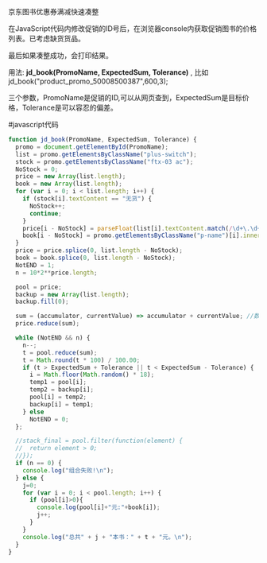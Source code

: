 京东图书优惠券满减快速凑整

在JavaScript代码内修改促销的ID号后，在浏览器console内获取促销图书的价格列表。已考虑缺货货品。

最后如果凑整成功，会打印结果。

用法: **jd_book(PromoName, ExpectedSum, Tolerance)** , 比如 jd_book("product_promo_50008500387",600,3);

三个参数，PromoName是促销的ID,可以从网页查到，ExpectedSum是目标价格，Tolerance是可以容忍的偏差。


#javascript代码

```javascript
function jd_book(PromoName, ExpectedSum, Tolerance) {
  promo = document.getElementById(PromoName);
  list = promo.getElementsByClassName("plus-switch");
  stock = promo.getElementsByClassName("ftx-03 ac");
  NoStock = 0;
  price = new Array(list.length);
  book = new Array(list.length);
  for (var i = 0; i < list.length; i++) {
    if (stock[i].textContent == "无货") {
      NoStock++;
      continue;
    }
    price[i - NoStock] = parseFloat(list[i].textContent.match(/\d+\.\d+/g));
    book[i - NoStock] = promo.getElementsByClassName("p-name")[i].innerText;
  }
  price = price.splice(0, list.length - NoStock);
  book = book.splice(0, list.length - NoStock);
  NotEND = 1;
  n = 10*2**price.length;

  pool = price;
  backup = new Array(list.length);
  backup.fill(0);

  sum = (accumulator, currentValue) => accumulator + currentValue; //数组求和
  price.reduce(sum);

  while (NotEND && n) {
    n--;
    t = pool.reduce(sum);
    t = Math.round(t * 100) / 100.00;
    if (t > ExpectedSum + Tolerance || t < ExpectedSum - Tolerance) {
      i = Math.floor(Math.random() * 18);
      temp1 = pool[i];
      temp2 = backup[i];
      pool[i] = temp2;
      backup[i] = temp1;
    } else
      NotEND = 0;
  };

  //stack_final = pool.filter(function(element) {
  //  return element > 0;
  //});
  if (n == 0) {
    console.log("组合失败!\n");
  } else {
    j=0;
    for (var i = 0; i < pool.length; i++) {
      if (pool[i]>0){
        console.log(pool[i]+"元:"+book[i]);
        j++;
      }
    }
    console.log("总共" + j + "本书：" + t + "元。\n");
  }
}
```
